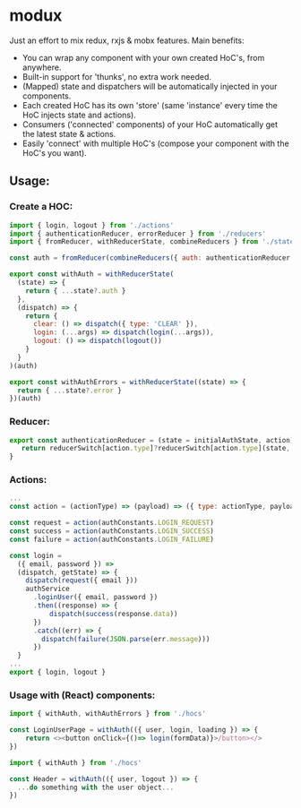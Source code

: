 # modux
Just an effort to mix redux, rxjs &amp; mobx features.
Main benefits:
- You can wrap any component with your own created HoC's, from anywhere.
- Built-in support for 'thunks', no extra work needed.
- (Mapped) state and dispatchers will be automatically injected in your components.
- Each created HoC has its own 'store' (same 'instance' every time the HoC injects state and actions).
- Consumers ('connected' components) of your HoC automatically get the latest state & actions.
- Easily 'connect' with multiple HoC's (compose your component with the HoC's you want).


## Usage: 

### Create a HOC:
```js
import { login, logout } from './actions'
import { authenticationReducer, errorReducer } from './reducers'
import { fromReducer, withReducerState, combineReducers } from './state-utils'

const auth = fromReducer(combineReducers({ auth: authenticationReducer }, { error: errorReducer }))

export const withAuth = withReducerState(
  (state) => {
    return { ...state?.auth }
  },
  (dispatch) => {
    return {
      clear: () => dispatch({ type: 'CLEAR' }),
      login: (...args) => dispatch(login(...args)),
      logout: () => dispatch(logout())
    }
  }
)(auth)

export const withAuthErrors = withReducerState((state) => {
  return { ...state?.error }
})(auth)
```

### Reducer:
```js
export const authenticationReducer = (state = initialAuthState, action) => {
   return reducerSwitch[action.type]?reducerSwitch[action.type](state, action):initialAuthState
}
```

### Actions:
```js
...
const action = (actionType) => (payload) => ({ type: actionType, payload })

const request = action(authConstants.LOGIN_REQUEST)
const success = action(authConstants.LOGIN_SUCCESS)
const failure = action(authConstants.LOGIN_FAILURE)

const login =
  ({ email, password }) =>
  (dispatch, getState) => {
    dispatch(request({ email }))
    authService
      .loginUser({ email, password })
      .then((response) => {
          dispatch(success(response.data))
      })
      .catch((err) => {
        dispatch(failure(JSON.parse(err.message)))
      })
  }
...
export { login, logout }
```

### Usage with (React) components:
```js
import { withAuth, withAuthErrors } from './hocs'

const LoginUserPage = withAuth(({ user, login, loading }) => {
    return <><button onClick={()=> login(formData)}>/button></>
})
```

```js
import { withAuth } from './hocs'

const Header = withAuth(({ user, logout }) => {
  ...do something with the user object...
})
```
